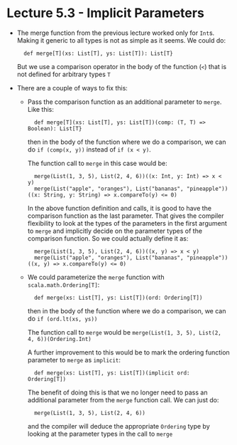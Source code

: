 # Lecture 5.3 - Implicit Parameters

- The merge function from the previous lecture worked only for `Int`s. Making it generic to all types is not as simple as it seems. We could do:

        def merge[T](xs: List[T], ys: List[T]): List[T}

  But we use a comparison operator in the body of the function (`<`) that is not defined for arbitrary types `T`

- There are a couple of ways to fix this:
    * Pass the comparison function as an additional parameter to `merge`. Like this:

            def merge[T](xs: List[T], ys: List[T])(comp: (T, T) => Boolean): List[T}

      then in the body of the function where we do a comparison, we can do `if (comp(x, y))` instead of `if (x < y)`.

      The function call to `merge` in this case would be:

            merge(List(1, 3, 5), List(2, 4, 6))((x: Int, y: Int) => x < y)
            merge(List("apple", "oranges"), List("bananas", "pineapple"))((x: String, y: String) => x.compareTo(y) <= 0)

      In the above function definition and calls, it is good to have the comparison function as the last parameter. That gives the compiler flexibility to look at the types of the parameters in the first argument to `merge` and implicitly decide on the parameter types of the comparison function. So we could actually define it as:

            merge(List(1, 3, 5), List(2, 4, 6))((x, y) => x < y)
            merge(List("apple", "oranges"), List("bananas", "pineapple"))((x, y) => x.compareTo(y) <= 0)

    * We could parameterize the `merge` function with `scala.math.Ordering[T]`:

            def merge(xs: List[T], ys: List[T])(ord: Ordering[T])

      then in the body of the function where we do a comparison, we can do `if (ord.lt(xs, ys))`

      The function call to `merge` would be `merge(List(1, 3, 5), List(2, 4, 6))(Ordering.Int)`

      A further improvement to this would be to mark the ordering function parameter to `merge` as `implicit`:

            def merge(xs: List[T], ys: List[T])(implicit ord: Ordering[T])

      The benefit of doing this is that we no longer need to pass an additional parameter from the `merge` function call. We can just do:

            merge(List(1, 3, 5), List(2, 4, 6))

      and the compiler will deduce the appropriate `Ordering` type by looking at the parameter types in the call to `merge`

